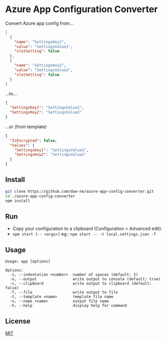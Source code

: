 # Azure App Configuration Converter

Convert Azure app config from...

```json
[
  {
    "name": "SettingsKey1",
    "value": "SettingsValue1",
    "slotSetting": false
  },
  {
    "name": "SettingsKey2",
    "value": "SettingsValue2",
    "slotSetting": false
  }
]
```

...to...

```json
{
  "SettingsKey1": "SettingsValue1",
  "SettingsKey2": "SettingsValue2"
}
```

...or (from template)

```json
{
  "IsEncrypted": false,
  "Values": {
    "SettingsKey1": "SettingsValue1",
    "SettingsKey2": "SettingsValue2"
  }
}
```

## Install

```bash
git clone https://github.com/dae-ne/azure-app-config-converter.git
cd ./azure-app-config-converter
npm install
```

## Run

* Copy your configuration to a clipboard (Configuration > Advanced edit).
* `npm start [-- <args>]` eg.: `npm start -- -t local.settings.json -f`

## Usage

```
Usage: app [options]

Options:
  -i, --indentation <number>  number of spaces (default: 2)
  -o, --output                write output to console (default: true)
  -c, --clipboard             write output to clipboard (default: false)
  -f, --file                  write output to file
  -t, --template <name>       template file name
  -n, --name <name>           output file name
  -h, --help                  display help for command
```

## License

[MIT](https://choosealicense.com/licenses/mit/)
